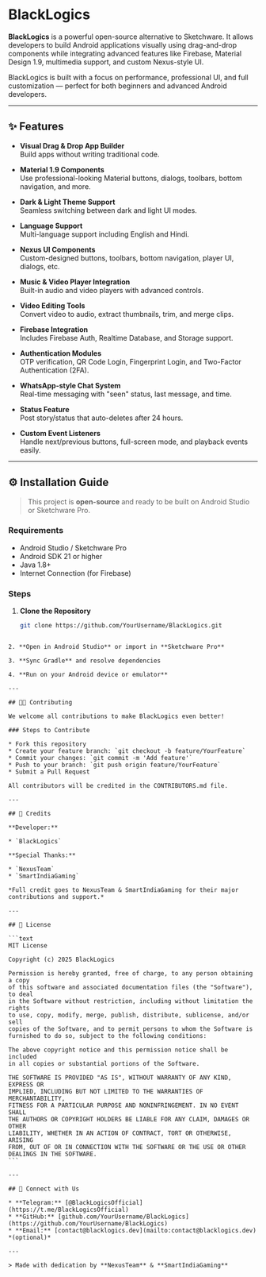 
# BlackLogics

**BlackLogics** is a powerful open-source alternative to Sketchware. It allows developers to build Android applications visually using drag-and-drop components while integrating advanced features like Firebase, Material Design 1.9, multimedia support, and custom Nexus-style UI.

BlackLogics is built with a focus on performance, professional UI, and full customization — perfect for both beginners and advanced Android developers.

---

## ✨ Features

- **Visual Drag & Drop App Builder**  
  Build apps without writing traditional code.

- **Material 1.9 Components**  
  Use professional-looking Material buttons, dialogs, toolbars, bottom navigation, and more.

- **Dark & Light Theme Support**  
  Seamless switching between dark and light UI modes.

- **Language Support**  
  Multi-language support including English and Hindi.

- **Nexus UI Components**  
  Custom-designed buttons, toolbars, bottom navigation, player UI, dialogs, etc.

- **Music & Video Player Integration**  
  Built-in audio and video players with advanced controls.

- **Video Editing Tools**  
  Convert video to audio, extract thumbnails, trim, and merge clips.

- **Firebase Integration**  
  Includes Firebase Auth, Realtime Database, and Storage support.

- **Authentication Modules**  
  OTP verification, QR Code Login, Fingerprint Login, and Two-Factor Authentication (2FA).

- **WhatsApp-style Chat System**  
  Real-time messaging with "seen" status, last message, and time.

- **Status Feature**  
  Post story/status that auto-deletes after 24 hours.

- **Custom Event Listeners**  
  Handle next/previous buttons, full-screen mode, and playback events easily.

---

## ⚙️ Installation Guide

> This project is **open-source** and ready to be built on Android Studio or Sketchware Pro.

### Requirements

- Android Studio / Sketchware Pro
- Android SDK 21 or higher
- Java 1.8+
- Internet Connection (for Firebase)

### Steps

1. **Clone the Repository**
   ```bash
   git clone https://github.com/YourUsername/BlackLogics.git
````

2. **Open in Android Studio** or import in **Sketchware Pro**

3. **Sync Gradle** and resolve dependencies

4. **Run on your Android device or emulator**

---

## 👨‍💻 Contributing

We welcome all contributions to make BlackLogics even better!

### Steps to Contribute

* Fork this repository
* Create your feature branch: `git checkout -b feature/YourFeature`
* Commit your changes: `git commit -m 'Add feature'`
* Push to your branch: `git push origin feature/YourFeature`
* Submit a Pull Request

All contributors will be credited in the CONTRIBUTORS.md file.

---

## 🙌 Credits

**Developer:**

* `BlackLogics`

**Special Thanks:**

* `NexusTeam`
* `SmartIndiaGaming`

*Full credit goes to NexusTeam & SmartIndiaGaming for their major contributions and support.*

---

## 📄 License

```text
MIT License

Copyright (c) 2025 BlackLogics

Permission is hereby granted, free of charge, to any person obtaining a copy
of this software and associated documentation files (the "Software"), to deal
in the Software without restriction, including without limitation the rights  
to use, copy, modify, merge, publish, distribute, sublicense, and/or sell  
copies of the Software, and to permit persons to whom the Software is  
furnished to do so, subject to the following conditions:

The above copyright notice and this permission notice shall be included  
in all copies or substantial portions of the Software.

THE SOFTWARE IS PROVIDED "AS IS", WITHOUT WARRANTY OF ANY KIND, EXPRESS OR  
IMPLIED, INCLUDING BUT NOT LIMITED TO THE WARRANTIES OF MERCHANTABILITY,  
FITNESS FOR A PARTICULAR PURPOSE AND NONINFRINGEMENT. IN NO EVENT SHALL  
THE AUTHORS OR COPYRIGHT HOLDERS BE LIABLE FOR ANY CLAIM, DAMAGES OR OTHER  
LIABILITY, WHETHER IN AN ACTION OF CONTRACT, TORT OR OTHERWISE, ARISING  
FROM, OUT OF OR IN CONNECTION WITH THE SOFTWARE OR THE USE OR OTHER  
DEALINGS IN THE SOFTWARE.
```

---

## 🔗 Connect with Us

* **Telegram:** [@BlackLogicsOfficial](https://t.me/BlackLogicsOfficial)
* **GitHub:** [github.com/YourUsername/BlackLogics](https://github.com/YourUsername/BlackLogics)
* **Email:** [contact@blacklogics.dev](mailto:contact@blacklogics.dev) *(optional)*

---

> Made with dedication by **NexusTeam** & **SmartIndiaGaming**
